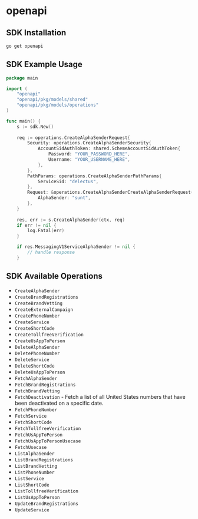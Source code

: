 # openapi

<!-- Start SDK Installation -->
## SDK Installation
```bash
go get openapi
```
<!-- End SDK Installation -->

<!-- Start SDK Example Usage -->
## SDK Example Usage
```go
package main

import (
	"openapi"
	"openapi/pkg/models/shared"
	"openapi/pkg/models/operations"
)

func main() {
	s := sdk.New()
    
    req := operations.CreateAlphaSenderRequest{
        Security: operations.CreateAlphaSenderSecurity{
            AccountSidAuthToken: shared.SchemeAccountSidAuthToken{
                Password: "YOUR_PASSWORD_HERE",
                Username: "YOUR_USERNAME_HERE",
            },
        },
        PathParams: operations.CreateAlphaSenderPathParams{
            ServiceSid: "delectus",
        },
        Request: &operations.CreateAlphaSenderCreateAlphaSenderRequest{
            AlphaSender: "sunt",
        },
    }
    
    res, err := s.CreateAlphaSender(ctx, req)
    if err != nil {
        log.Fatal(err)
    }

    if res.MessagingV1ServiceAlphaSender != nil {
        // handle response
    }
```
<!-- End SDK Example Usage -->

<!-- Start SDK Available Operations -->
## SDK Available Operations
* `CreateAlphaSender`
* `CreateBrandRegistrations`
* `CreateBrandVetting`
* `CreateExternalCampaign`
* `CreatePhoneNumber`
* `CreateService`
* `CreateShortCode`
* `CreateTollfreeVerification`
* `CreateUsAppToPerson`
* `DeleteAlphaSender`
* `DeletePhoneNumber`
* `DeleteService`
* `DeleteShortCode`
* `DeleteUsAppToPerson`
* `FetchAlphaSender`
* `FetchBrandRegistrations`
* `FetchBrandVetting`
* `FetchDeactivation` - Fetch a list of all United States numbers that have been deactivated on a specific date.
* `FetchPhoneNumber`
* `FetchService`
* `FetchShortCode`
* `FetchTollfreeVerification`
* `FetchUsAppToPerson`
* `FetchUsAppToPersonUsecase`
* `FetchUsecase`
* `ListAlphaSender`
* `ListBrandRegistrations`
* `ListBrandVetting`
* `ListPhoneNumber`
* `ListService`
* `ListShortCode`
* `ListTollfreeVerification`
* `ListUsAppToPerson`
* `UpdateBrandRegistrations`
* `UpdateService`

<!-- End SDK Available Operations -->